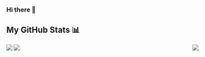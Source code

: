 ### Hi there 👋

## My GitHub Stats 📊
<a href="https://github.com/anuraghazra/github-readme-stats">
  <img align="left" src="https://github-readme-stats.vercel.app/api?username=elibabah&count_private=true&show_icons=true&theme=radical" />
</a>

<a href="https://github.com/anuraghazra/convoychat">
  <img align="right" src="https://github-readme-stats.vercel.app/api/top-langs/?username=elibabah&layout=compact" />
</a>  

<a href="https://github.com/anuraghazra/convoychat">
  <img align="center" src="https://github-profile-summary-cards.vercel.app/api/cards/profile-details?username=elibabah&theme=vue" />
</a>



<!--
**Elibabah/Elibabah** is a ✨ _special_ ✨ repository because its `README.md` (this file) appears on your GitHub profile.

Here are some ideas to get you started:

- 🔭 I’m currently working on ...
- 🌱 I’m currently learning ...
- 👯 I’m looking to collaborate on ...
- 🤔 I’m looking for help with ...
- 💬 Ask me about ...
- 📫 How to reach me: ...
- 😄 Pronouns: ...
- ⚡ Fun fact: ...-->
